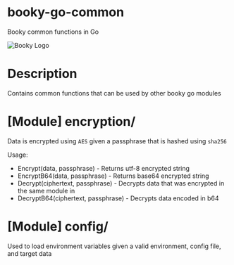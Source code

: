 # booky-go-common
Booky common functions in Go

![Booky Logo](https://user-images.githubusercontent.com/96253/56195205-17e08980-6067-11e9-9488-d0dcd80b5ebf.png)

# Description
Contains common functions that can be used by other booky go modules

# [Module] encryption/
Data is encrypted using `AES` given a passphrase that is hashed using `sha256`

Usage:
- Encrypt(data, passphrase) - Returns utf-8 encrypted string
- EncryptB64(data, passphrase) - Returns base64 encrypted string
- Decrypt(ciphertext, passphrase) - Decrypts data that was encrypted in the same module in
- DecryptB64(ciphertext, passphrase) - Decrypts data encoded in b64

# [Module] config/
Used to load environment variables given a valid environment, config file, and target data
